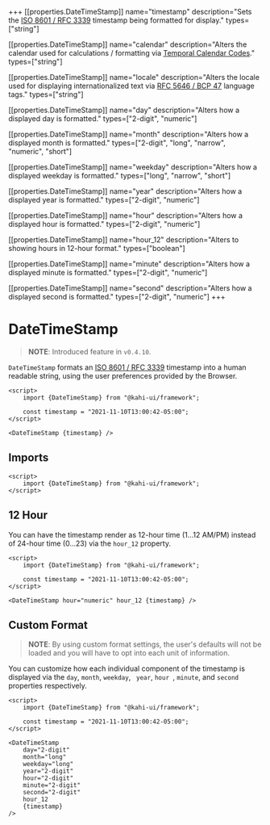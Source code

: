 +++
[[properties.DateTimeStamp]]
name="timestamp"
description="Sets the [ISO 8601 / RFC 3339](https://www.w3.org/TR/NOTE-datetime) timestamp being formatted for display."
types=["string"]

[[properties.DateTimeStamp]]
name="calendar"
description="Alters the calendar used for calculations / formatting via [Temporal Calendar Codes](https://tc39.es/proposal-temporal/docs/calendar.html)."
types=["string"]

[[properties.DateTimeStamp]]
name="locale"
description="Alters the locale used for displaying internationalized text via [RFC 5646 / BCP 47](https://www.w3.org/International/articles/language-tags) language tags."
types=["string"]

[[properties.DateTimeStamp]]
name="day"
description="Alters how a displayed day is formatted."
types=["2-digit", "numeric"]

[[properties.DateTimeStamp]]
name="month"
description="Alters how a displayed month is formatted."
types=["2-digit", "long", "narrow", "numeric", "short"]

[[properties.DateTimeStamp]]
name="weekday"
description="Alters how a displayed weekday is formatted."
types=["long", "narrow", "short"]

[[properties.DateTimeStamp]]
name="year"
description="Alters how a displayed year is formatted."
types=["2-digit", "numeric"]

[[properties.DateTimeStamp]]
name="hour"
description="Alters how a displayed hour is formatted."
types=["2-digit", "numeric"]

[[properties.DateTimeStamp]]
name="hour_12"
description="Alters to showing hours in 12-hour format."
types=["boolean"]

[[properties.DateTimeStamp]]
name="minute"
description="Alters how a displayed minute is formatted."
types=["2-digit", "numeric"]

[[properties.DateTimeStamp]]
name="second"
description="Alters how a displayed second is formatted."
types=["2-digit", "numeric"]
+++

# DateTimeStamp

> **NOTE**: Introduced feature in `v0.4.10`.

`DateTimeStamp` formats an [ISO 8601 / RFC 3339](https://www.w3.org/TR/NOTE-datetime) timestamp into a human readable string, using the user preferences provided by the Browser.

```svelte {title="DateTimeStamp Preview" mode="repl"}
<script>
    import {DateTimeStamp} from "@kahi-ui/framework";

    const timestamp = "2021-11-10T13:00:42-05:00";
</script>

<DateTimeStamp {timestamp} />
```

## Imports

```svelte {title="DateTimeStamp Imports"}
<script>
    import {DateTimeStamp} from "@kahi-ui/framework";
</script>
```

## 12 Hour

You can have the timestamp render as 12-hour time (1...12 AM/PM) instead of 24-hour time (0...23) via the `hour_12` property.

```svelte {title="DateTimeStamp 12 Hour" mode="repl"}
<script>
    import {DateTimeStamp} from "@kahi-ui/framework";

    const timestamp = "2021-11-10T13:00:42-05:00";
</script>

<DateTimeStamp hour="numeric" hour_12 {timestamp} />
```

## Custom Format

> **NOTE**: By using custom format settings, the user's defaults will not be loaded and you will have to opt into each unit of information.

You can customize how each individual component of the timestamp is displayed via the `day`, `month`, `weekday`, ` year`, `hour `, `minute`, and `second` properties respectively.

```svelte {title="DateTimeStamp Custom Format" mode="repl"}
<script>
    import {DateTimeStamp} from "@kahi-ui/framework";

    const timestamp = "2021-11-10T13:00:42-05:00";
</script>

<DateTimeStamp
    day="2-digit"
    month="long"
    weekday="long"
    year="2-digit"
    hour="2-digit"
    minute="2-digit"
    second="2-digit"
    hour_12
    {timestamp}
/>
```
